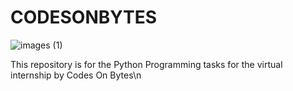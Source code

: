 # CODESONBYTES
![images (1)](https://github.com/ShreyansuPanda/CODESONBYTES/assets/152596239/c93cae44-5aa1-4a1a-b487-ea3dffb4e0ce)

This repository is for the Python Programming tasks for the virtual internship by Codes On Bytes\n

